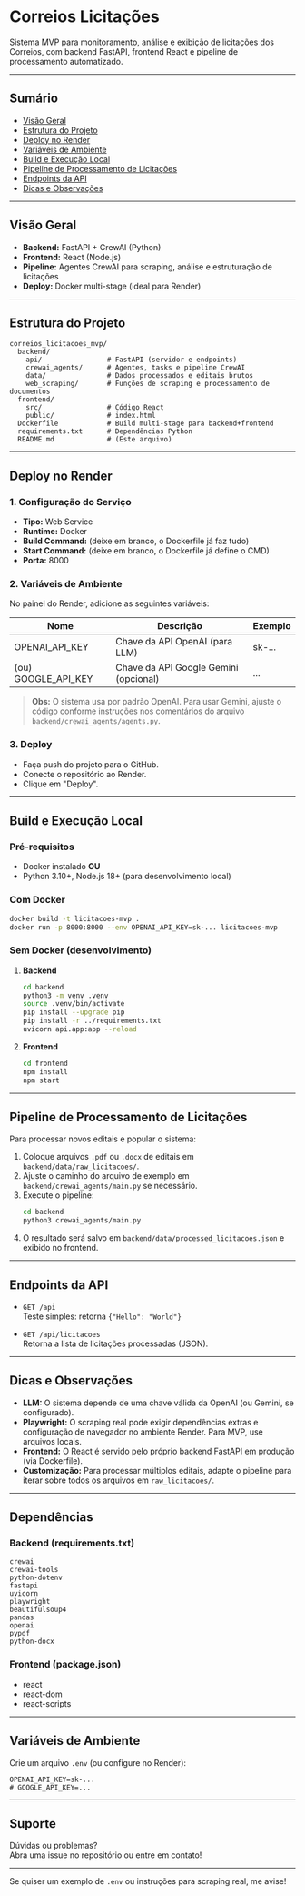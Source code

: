 # Correios Licitações 

Sistema MVP para monitoramento, análise e exibição de licitações dos Correios, com backend FastAPI, frontend React e pipeline de processamento automatizado.

---

## Sumário

- [Visão Geral](#visão-geral)
- [Estrutura do Projeto](#estrutura-do-projeto)
- [Deploy no Render](#deploy-no-render)
- [Variáveis de Ambiente](#variáveis-de-ambiente)
- [Build e Execução Local](#build-e-execução-local)
- [Pipeline de Processamento de Licitações](#pipeline-de-processamento-de-licitações)
- [Endpoints da API](#endpoints-da-api)
- [Dicas e Observações](#dicas-e-observações)

---

## Visão Geral

- **Backend:** FastAPI + CrewAI (Python)
- **Frontend:** React (Node.js)
- **Pipeline:** Agentes CrewAI para scraping, análise e estruturação de licitações
- **Deploy:** Docker multi-stage (ideal para Render)

---

## Estrutura do Projeto

```
correios_licitacoes_mvp/
  backend/
    api/                # FastAPI (servidor e endpoints)
    crewai_agents/      # Agentes, tasks e pipeline CrewAI
    data/               # Dados processados e editais brutos
    web_scraping/       # Funções de scraping e processamento de documentos
  frontend/
    src/                # Código React
    public/             # index.html
  Dockerfile            # Build multi-stage para backend+frontend
  requirements.txt      # Dependências Python
  README.md             # (Este arquivo)
```

---

## Deploy no Render

### 1. **Configuração do Serviço**

- **Tipo:** Web Service
- **Runtime:** Docker
- **Build Command:** (deixe em branco, o Dockerfile já faz tudo)
- **Start Command:** (deixe em branco, o Dockerfile já define o CMD)
- **Porta:** 8000

### 2. **Variáveis de Ambiente**

No painel do Render, adicione as seguintes variáveis:

| Nome              | Descrição                                 | Exemplo                         |
|-------------------|-------------------------------------------|---------------------------------|
| OPENAI_API_KEY    | Chave da API OpenAI (para LLM)            | sk-...                          |
| (ou) GOOGLE_API_KEY | Chave da API Google Gemini (opcional)   | ...                             |

> **Obs:** O sistema usa por padrão OpenAI. Para usar Gemini, ajuste o código conforme instruções nos comentários do arquivo `backend/crewai_agents/agents.py`.

### 3. **Deploy**

- Faça push do projeto para o GitHub.
- Conecte o repositório ao Render.
- Clique em "Deploy".

---

## Build e Execução Local

### **Pré-requisitos**

- Docker instalado **OU**
- Python 3.10+, Node.js 18+ (para desenvolvimento local)

### **Com Docker**

```bash
docker build -t licitacoes-mvp .
docker run -p 8000:8000 --env OPENAI_API_KEY=sk-... licitacoes-mvp
```

### **Sem Docker (desenvolvimento)**

1. **Backend**
   ```bash
   cd backend
   python3 -m venv .venv
   source .venv/bin/activate
   pip install --upgrade pip
   pip install -r ../requirements.txt
   uvicorn api.app:app --reload
   ```

2. **Frontend**
   ```bash
   cd frontend
   npm install
   npm start
   ```

---

## Pipeline de Processamento de Licitações

Para processar novos editais e popular o sistema:

1. Coloque arquivos `.pdf` ou `.docx` de editais em `backend/data/raw_licitacoes/`.
2. Ajuste o caminho do arquivo de exemplo em `backend/crewai_agents/main.py` se necessário.
3. Execute o pipeline:
   ```bash
   cd backend
   python3 crewai_agents/main.py
   ```
4. O resultado será salvo em `backend/data/processed_licitacoes.json` e exibido no frontend.

---

## Endpoints da API

- `GET /api`  
  Teste simples: retorna `{"Hello": "World"}`

- `GET /api/licitacoes`  
  Retorna a lista de licitações processadas (JSON).

---

## Dicas e Observações

- **LLM:** O sistema depende de uma chave válida da OpenAI (ou Gemini, se configurado).
- **Playwright:** O scraping real pode exigir dependências extras e configuração de navegador no ambiente Render. Para MVP, use arquivos locais.
- **Frontend:** O React é servido pelo próprio backend FastAPI em produção (via Dockerfile).
- **Customização:** Para processar múltiplos editais, adapte o pipeline para iterar sobre todos os arquivos em `raw_licitacoes/`.

---

## Dependências

### **Backend (requirements.txt)**
```
crewai
crewai-tools
python-dotenv
fastapi
uvicorn
playwright
beautifulsoup4
pandas
openai
pypdf
python-docx
```

### **Frontend (package.json)**
- react
- react-dom
- react-scripts

---

## Variáveis de Ambiente

Crie um arquivo `.env` (ou configure no Render):

```
OPENAI_API_KEY=sk-...
# GOOGLE_API_KEY=...
```

---

## Suporte

Dúvidas ou problemas?  
Abra uma issue no repositório ou entre em contato!

---

Se quiser um exemplo de `.env` ou instruções para scraping real, me avise!
